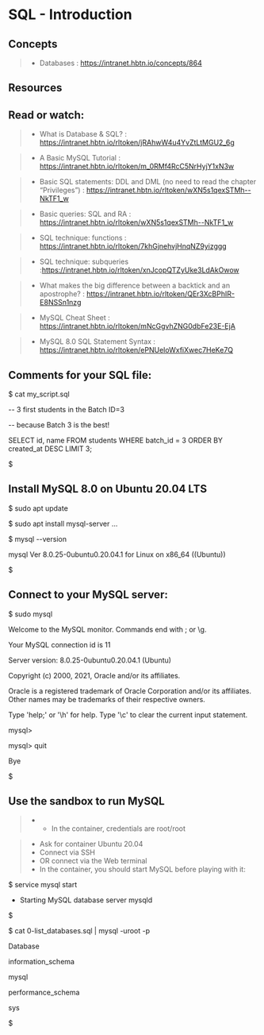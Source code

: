 # SQL - Introduction #


## Concepts ##

> - Databases
> : https://intranet.hbtn.io/concepts/864


## Resources ##
## Read or watch: ##

> - What is Database & SQL?
> : https://intranet.hbtn.io/rltoken/jRAhwW4u4YvZtLtMGU2_6g

> - A Basic MySQL Tutorial
> : https://intranet.hbtn.io/rltoken/m_0RMf4RcC5NrHyjY1xN3w

> - Basic SQL statements: DDL and DML (no need to read the chapter “Privileges”)
> : https://intranet.hbtn.io/rltoken/wXN5s1qexSTMh--NkTF1_w

> - Basic queries: SQL and RA
> : https://intranet.hbtn.io/rltoken/wXN5s1qexSTMh--NkTF1_w

> - SQL technique: functions
> : https://intranet.hbtn.io/rltoken/7khGjnehvjHnqNZ9yizggg

> - SQL technique: subqueries
> :https://intranet.hbtn.io/rltoken/xnJcopQTZyUke3LdAkOwow

> - What makes the big difference between a backtick and an apostrophe?
> : https://intranet.hbtn.io/rltoken/QEr3XcBPhIR-E8NSSn1nzg

> - MySQL Cheat Sheet
> : https://intranet.hbtn.io/rltoken/mNcGgvhZNG0dbFe23E-EjA

> - MySQL 8.0 SQL Statement Syntax
> : https://intranet.hbtn.io/rltoken/ePNUeloWxfiXwec7HeKe7Q


## Comments for your SQL file: ##

$ cat my_script.sql

-- 3 first students in the Batch ID=3

-- because Batch 3 is the best!

SELECT id, name FROM students WHERE batch_id = 3 ORDER BY created_at DESC LIMIT 3;

$


## Install MySQL 8.0 on Ubuntu 20.04 LTS ##

$ sudo apt update

$ sudo apt install mysql-server
...

$ mysql --version

mysql  Ver 8.0.25-0ubuntu0.20.04.1 for Linux on x86_64 ((Ubuntu))

$


## Connect to your MySQL server: ##

$ sudo mysql

Welcome to the MySQL monitor.  Commands end with ; or \g.

Your MySQL connection id is 11

Server version: 8.0.25-0ubuntu0.20.04.1 (Ubuntu)

Copyright (c) 2000, 2021, Oracle and/or its affiliates.

Oracle is a registered trademark of Oracle Corporation and/or its
affiliates. Other names may be trademarks of their respective
owners.

Type 'help;' or '\h' for help. Type '\c' to clear the current input statement.

mysql>

mysql> quit

Bye

$


## Use the sandbox to run MySQL ##

> - - In the container, credentials are root/root

> - Ask for container Ubuntu 20.04
> - Connect via SSH
> - OR connect via the Web terminal
> - In the container, you should start MySQL before playing with it:

$ service mysql start                                                   

* Starting MySQL database server mysqld 

$

$ cat 0-list_databases.sql | mysql -uroot -p                               

Database                                                                                   

information_schema                                                                         

mysql                                                                                      

performance_schema                                                                         

sys                      

$